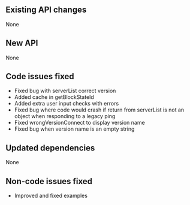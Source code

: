 ## Existing API changes
None

## New API
None

## Code issues fixed
* Fixed bug with serverList correct version
* Added cache in getBlockStateId
* Added extra user input checks with errors
* Fixed bug where code would crash if return from serverList is not an object when responding to a legacy ping
* Fixed wrongVersionConnect to display version name
* Fixed bug when version name is an empty string

## Updated dependencies
None

## Non-code issues fixed
* Improved and fixed examples